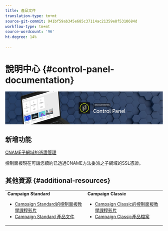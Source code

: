 ```yaml
---
title: 產品文件
translation-type: tm+mt
source-git-commit: 941bf59ab345e685c37114ac21359e8f5310684d
workflow-type: tm+mt
source-wordcount: '96'
ht-degree: 14%

---
```



# 說明中心 {#control-panel-documentation}

![](assets/do-not-localize/banner.png)

## 新增功能

[CNAME子網域的憑證管理](subdomains-certificates/using/renewing-subdomain-certificate.md)

控制面板現在可讓您續約已透過CNAME方法委派之子網域的SSL憑證。

## 其他資源 {#additional-resources}

<table>
    <tr>
        <td><b>Campaign Standard</b><br/>
        <ul>
            <li><a href="https://docs.adobe.com/content/help/en/campaign-learn/campaign-standard-tutorials/administrating/control-panel/control-panel-overview.html">Campaign Standard的控制面板教學課程影片</a></li>
            <li><a href="https://docs.adobe.com/content/help/en/campaign-standard/using/campaign-standard-home.html">Campaign Standard 產品文件</a></li>
        </ul>
        </td>
        <td><b>Campaign Classic</b><br/>
        <ul>
            <li><a href="https://docs.adobe.com/content/help/en/campaign-learn/campaign-classic-tutorials/administrating/control-panel-acc/control-panel-overview.html">Campaign Classic的控制面板教學課程影片</a></li>
            <li><a href="https://docs.adobe.com/content/help/en/campaign-classic/using/campaign-classic-home.html">Campaign Classic產品檔案</a></li>
        </ul>
        </td>
    </tr>
</table>
